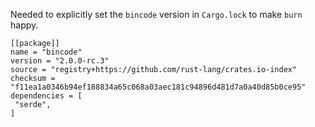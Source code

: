 Needed to explicitly set the `bincode` version in `Cargo.lock` to make
`burn` happy.  

```text
[[package]]
name = "bincode"
version = "2.0.0-rc.3"
source = "registry+https://github.com/rust-lang/crates.io-index"
checksum = "f11ea1a0346b94ef188834a65c068a03aec181c94896d481d7a0a40d85b0ce95"
dependencies = [
 "serde",
]
```